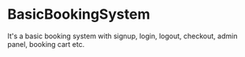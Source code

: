 # BasicBookingSystem
It's a basic booking system with signup, login, logout, checkout, admin panel, booking cart etc.
